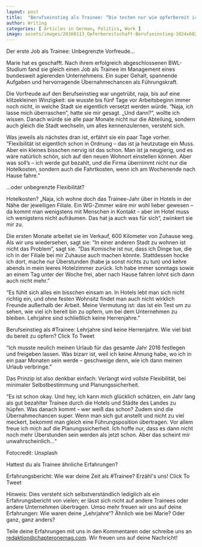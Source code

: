 ```yaml
---
layout: post
title:  "Berufseinstieg als Trainee: “Die testen nur wie opferbereit ich bin“"
author: Writing
categories: [ Articles in German, Politics, Work ]
image: assets/images/20160113_Opferbereitschaft-Berufseinstieg-1024x682.jpg
---
```



Der erste Job als Trainee: Unbegrenzte Vorfreude…

Marie hat es geschafft. Nach ihrem erfolgreich abgeschlossenen BWL-Studium fand sie gleich einen Job als Trainee im Management eines bundesweit agierenden Unternehmens. Ein super Gehalt, spannende Aufgaben und hervorragende Übernahmechancen als Führungskraft.

Die Vorfreude auf den Berufseinstieg war ungetrübt, naja, bis auf eine klitzekleinen Winzigkeit: sie wusste bis fünf Tage vor Arbeitsbeginn immer noch nicht, in welche Stadt sie eigentlich versetzt werden würde. “Naja, ich lasse mich überraschen”, hatte sie mir gesagt. „Und dann?“, wollte ich wissen. Danach würde sie alle paar Monate nicht nur die Abteilung, sondern auch gleich die Stadt wechseln, um alles kennenzulernen, versteht sich.

Was jeweils als nächstes dran ist, erfährt sie ein paar Tage vorher. “Flexibilität ist eigentlich schon in Ordnung – das ist ja heutzutage ein Muss. Aber ein kleines bisschen nervig ist das schon. Man ist ja neugierig, und es wäre natürlich schön, sich auf den neuen Wohnort einstellen können. Aber was soll’s – ich werde gut bezahlt, und die Firma übernimmt nicht nur die Hotelkosten, sondern auch die Fahrtkosten, wenn ich am Wochenende nach Hause fahre.”

…oder unbegrenzte Flexibilität?

Hotelkosten? „Naja, ich wohne doch das Trainee-Jahr über in Hotels in der Nähe der jeweiligen Filiale. Ein WG-Zimmer wäre mir wohl lieber gewesen – da kommt man wenigstens mit Menschen in Kontakt – aber im Hotel muss ich wenigstens nicht aufräumen. Das hat ja auch was für sich“, zwinkert sie mir zu.

Die ersten Monate arbeitet sie im Verkauf, 600 Kilometer von Zuhause weg. Als wir uns wiedersehen, sagt sie: “In einer anderen Stadt zu wohnen ist nicht das Problem”, sagt sie. “Das Komische ist nur, dass ich Dinge tue, die ich in der Filiale bei mir Zuhause auch machen könnte. Stattdessen hocke ich dort, mache nur Überstunden (habe ja sonst nichts zu tun) und kehre abends in mein leeres Hotelzimmer zurück. Ich habe immer sonntags sowie an einem Tag unter der Woche frei, aber nach Hause fahren lohnt sich dann auch nicht mehr.”

“Es fühlt sich alles ein bisschen einsam an. In Hotels lebt man sich nicht richtig ein, und ohne festen Wohnsitz findet man auch nicht wirklich Freunde außerhalb der Arbeit. Meine Vermutung ist: das ist ein Test um zu sehen, wie viel ich bereit bin zu opfern, um bei dem Unternehmen zu bleiben. Lehrjahre sind schließlich keine Herrenjahre.”

Berufseinstieg als #Trainee: Lehrjahre sind keine Herrenjahre. Wie viel bist du bereit zu opfern? Click To Tweet

“Ich musste neulich meinen Urlaub für das gesamte Jahr 2016 festlegen und freigeben lassen. Was bizarr ist, weil ich keine Ahnung habe, wo ich in ein paar Monaten sein werde – geschweige denn, wie ich dann meinen Urlaub verbringe.”

Das Prinzip ist also denkbar einfach: Verlangt wird vollste Flexibilität, bei minimaler Selbstbestimmung und Planungssicherheit.

“Es ist schon okay. Und hey, ich kann mich glücklich schätzen, ein Jahr lang als gut bezahlter Trainee durch die Hotels und Städte des Landes zu hüpfen. Was danach kommt – wer weiß das schon? Zudem sind die Übernahmechancen super. Wenn man sich gut anstellt und nicht zu viel meckert, bekommt man gleich eine Führungsposition übertragen. Vor allem freue ich mich auf die Planungssicherheit. Ich hoffe nur, dass es dann nicht noch mehr Überstunden sein werden als jetzt schon. Aber das scheint mir unwahrscheinlich…“

Fotocredit: Unsplash

Hattest du als Trainee ähnliche Erfahrungen?

Erfahrungsbericht: Wie war deine Zeit als #Trainee? Erzähl's uns!  Click To Tweet

Hinweis: Dies versteht sich selbstverständlich lediglich als ein Erfahrungsbericht von vielen; er lässt sich nicht auf andere Trainees oder andere Unternehmen übertragen. Umso mehr freuen wir uns auf deine Erfahrungen: Wie waren deine „Lehrjahre“? Ähnlich wie bei Marie? Oder ganz, ganz anders?

Teile deine Erfahrungen mit uns in den Kommentaren oder schreibe uns an redaktion@chapteronemag.com. Wir freuen uns auf deine Nachricht!

